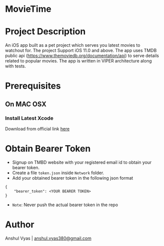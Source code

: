 # MovieTime

# Project Description
An iOS app built as a pet project which serves you latest movies to watchout for. 
The project Support iOS 11.0 and above. The app uses TMDB public api (https://www.themoviedb.org/documentation/api) to serve details related to popular movies. The app is written in VIPER architecture along with tests.

# Prerequisites
## On MAC OSX

### Install Latest Xcode
Download from official link [here](https://developer.apple.com/xcode/)


# Obtain Bearer Token
* Signup on TMBD website with your registered email id to obtain your bearer token.
* Create a file `token.json` inside `Network` folder. 
* Add your obtained bearer token in the following json format
```
{
    "bearer_token": <YOUR BEARER TOKEN>
}
```

* ```Note```: Never push the actual bearer token in the repo


# Author
Anshul Vyas |  anshul.vyas380@gmail.com
